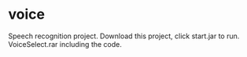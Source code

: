 # voice
Speech recognition project.
Download this project, click start.jar to run.
VoiceSelect.rar including the code.
